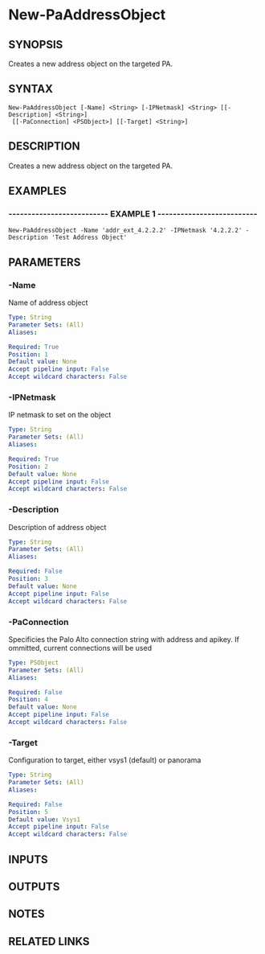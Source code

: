 ﻿---
external help file: pspaloalto-help.xml
Module Name: pspaloalto
online version: 
schema: 2.0.0
---

# New-PaAddressObject

## SYNOPSIS
Creates a new address object on the targeted PA.

## SYNTAX

```
New-PaAddressObject [-Name] <String> [-IPNetmask] <String> [[-Description] <String>]
 [[-PaConnection] <PSObject>] [[-Target] <String>]
```

## DESCRIPTION
Creates a new address object on the targeted PA.

## EXAMPLES

### -------------------------- EXAMPLE 1 --------------------------
```
New-PaAddressObject -Name 'addr_ext_4.2.2.2' -IPNetmask '4.2.2.2' -Description 'Test Address Object'
```

## PARAMETERS

### -Name
Name of address object

```yaml
Type: String
Parameter Sets: (All)
Aliases: 

Required: True
Position: 1
Default value: None
Accept pipeline input: False
Accept wildcard characters: False
```

### -IPNetmask
IP netmask to set on the object

```yaml
Type: String
Parameter Sets: (All)
Aliases: 

Required: True
Position: 2
Default value: None
Accept pipeline input: False
Accept wildcard characters: False
```

### -Description
Description of address object

```yaml
Type: String
Parameter Sets: (All)
Aliases: 

Required: False
Position: 3
Default value: None
Accept pipeline input: False
Accept wildcard characters: False
```

### -PaConnection
Specificies the Palo Alto connection string with address and apikey.
If ommitted, current connections will be used

```yaml
Type: PSObject
Parameter Sets: (All)
Aliases: 

Required: False
Position: 4
Default value: None
Accept pipeline input: False
Accept wildcard characters: False
```

### -Target
Configuration to target, either vsys1 (default) or panorama

```yaml
Type: String
Parameter Sets: (All)
Aliases: 

Required: False
Position: 5
Default value: Vsys1
Accept pipeline input: False
Accept wildcard characters: False
```

## INPUTS

## OUTPUTS

## NOTES

## RELATED LINKS

